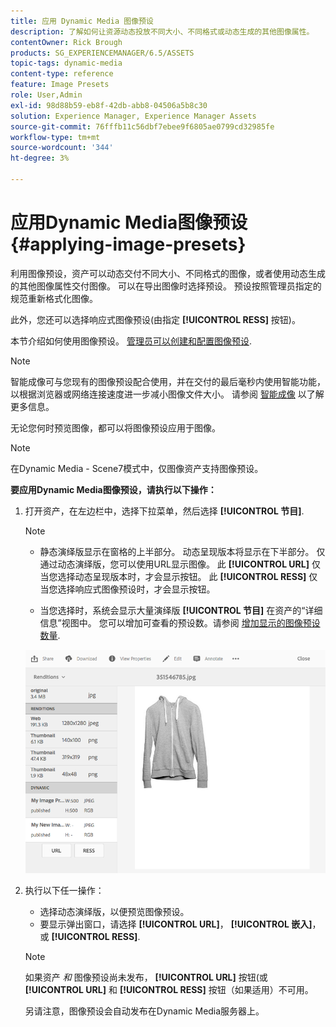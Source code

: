 ```yaml
---
title: 应用 Dynamic Media 图像预设
description: 了解如何让资源动态投放不同大小、不同格式或动态生成的其他图像属性。
contentOwner: Rick Brough
products: SG_EXPERIENCEMANAGER/6.5/ASSETS
topic-tags: dynamic-media
content-type: reference
feature: Image Presets
role: User,Admin
exl-id: 98d88b59-eb8f-42db-abb8-04506a5b8c30
solution: Experience Manager, Experience Manager Assets
source-git-commit: 76fffb11c56dbf7ebee9f6805ae0799cd32985fe
workflow-type: tm+mt
source-wordcount: '344'
ht-degree: 3%

---
```


# 应用Dynamic Media图像预设 {#applying-image-presets}

利用图像预设，资产可以动态交付不同大小、不同格式的图像，或者使用动态生成的其他图像属性交付图像。 可以在导出图像时选择预设。 预设按照管理员指定的规范重新格式化图像。

此外，您还可以选择响应式图像预设(由指定 **[!UICONTROL RESS]** 按钮)。

本节介绍如何使用图像预设。 [管理员可以创建和配置图像预设](managing-image-presets.md).

>[!NOTE]
>
>智能成像可与您现有的图像预设配合使用，并在交付的最后毫秒内使用智能功能，以根据浏览器或网络连接速度进一步减小图像文件大小。 请参阅 [智能成像](imaging-faq.md) 以了解更多信息。

无论您何时预览图像，都可以将图像预设应用于图像。

>[!NOTE]
>
>在Dynamic Media - Scene7模式中，仅图像资产支持图像预设。

**要应用Dynamic Media图像预设，请执行以下操作：**

1. 打开资产，在左边栏中，选择下拉菜单，然后选择 **[!UICONTROL 节目]**.

   >[!NOTE]
   >
   >* 静态演绎版显示在窗格的上半部分。 动态呈现版本将显示在下半部分。 仅通过动态演绎版，您可以使用URL显示图像。 此 **[!UICONTROL URL]** 仅当您选择动态呈现版本时，才会显示按钮。 此 **[!UICONTROL RESS]** 仅当您选择响应式图像预设时，才会显示按钮。
   >
   >* 当您选择时，系统会显示大量演绎版 **[!UICONTROL 节目]** 在资产的“详细信息”视图中。 您可以增加可查看的预设数。请参阅 [增加显示的图像预设数量](managing-image-presets.md#increasing-or-decreasing-the-number-of-image-presets-that-display).

   ![chlimage_1-208](assets/chlimage_1-208.png)

1. 执行以下任一操作：

   * 选择动态演绎版，以便预览图像预设。
   * 要显示弹出窗口，请选择 **[!UICONTROL URL]**， **[!UICONTROL 嵌入]**，或 **[!UICONTROL RESS]**.

   >[!NOTE]
   >
   >如果资产 *和* 图像预设尚未发布， **[!UICONTROL URL]** 按钮(或 **[!UICONTROL URL]** 和 **[!UICONTROL RESS]** 按钮（如果适用）不可用。
   >
   >另请注意，图像预设会自动发布在Dynamic Media服务器上。
